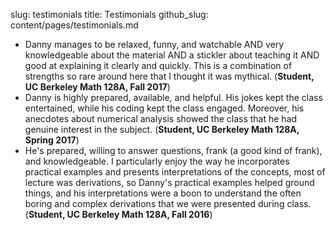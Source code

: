 slug: testimonials
title: Testimonials
github_slug: content/pages/testimonials.md

* Danny manages to be relaxed, funny, and watchable AND very knowledgeable
  about the material AND a stickler about teaching it AND good at explaining it
  clearly and quickly. This is a combination of strengths so rare around here
  that I thought it was mythical.
  (**Student, UC Berkeley Math 128A, Fall 2017**)
* Danny is highly prepared, available, and helpful. His jokes kept the class
  entertained, while his coding kept the class engaged. Moreover, his anecdotes
  about numerical analysis showed the class that he had genuine interest in
  the subject. (**Student, UC Berkeley Math 128A, Spring 2017**)
* He's prepared, willing to answer questions, frank (a good kind of frank), and
  knowledgeable. I particularly enjoy the way he incorporates practical
  examples and presents interpretations of the concepts, most of lecture was
  derivations, so Danny's practical examples helped ground things, and his
  interpretations were a boon to understand the often boring and complex
  derivations that we were presented during class.
  (**Student, UC Berkeley Math 128A, Fall 2016**)
